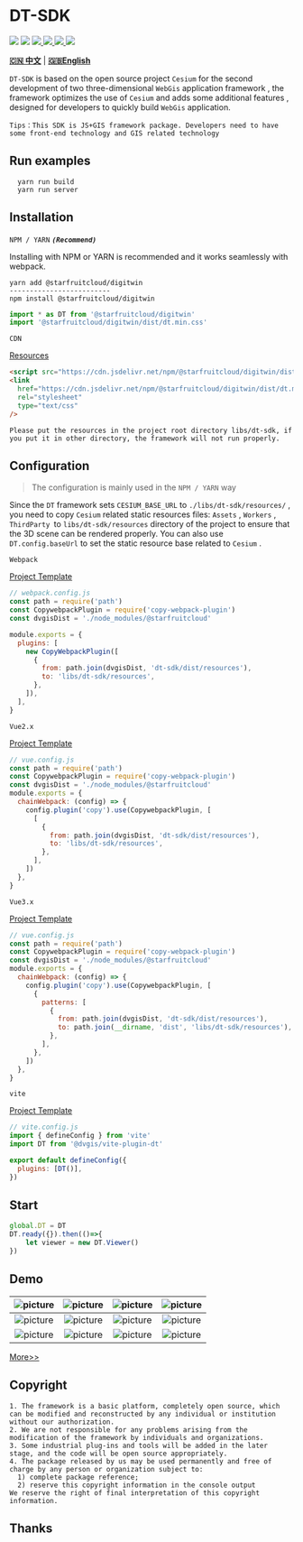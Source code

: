 # DT-SDK

<p>
<img src="https://img.shields.io/github/actions/workflow/status/dvgis/dt-sdk/build.yml"/>
<img src="https://img.shields.io/badge/license-Apache%202-blue"/>
<a href="https://www.npmjs.com/package/@starfruitcloud/digitwin" target="_blank">
 <img src="https://img.shields.io/npm/v/@starfruitcloud/digitwin?color=orange&logo=npm" />
</a>
<a href="https://www.npmjs.com/package/@starfruitcloud/digitwin" target="_blank">
 <img src="https://img.shields.io/npm/dt/@starfruitcloud/digitwin?logo=npm"/>
</a>
<a href="https://resource.dvgis.cn/dt-docs/zh/" target="_blank">
 <img src="https://img.shields.io/badge/docs-online-yellow.svg"/>
</a>
<a href="http://www.shuqin.cc" target="_blank">
 <img src="https://img.shields.io/badge/demo-online-red.svg"/>
</a>
</p>


[**🇨🇳 中文**](./README_zh.md) | [**🇬🇧English**](./README.md)

`DT-SDK` is based on the open source project `Cesium` for the second development of two three-dimensional `WebGis` application framework , the framework optimizes the use of `Cesium` and adds some additional features , designed for developers to quickly build `WebGis` application.

```warning
Tips：This SDK is JS+GIS framework package. Developers need to have some front-end technology and GIS related technology
```


## Run examples

```shell
  yarn run build
  yarn run server
```

## Installation

`NPM / YARN` **_`(Recommend)`_**

Installing with NPM or YARN is recommended and it works seamlessly with webpack.

```shell
yarn add @starfruitcloud/digitwin
-------------------------
npm install @starfruitcloud/digitwin
```

```js
import * as DT from '@starfruitcloud/digitwin'
import '@starfruitcloud/digitwin/dist/dt.min.css'
```

`CDN`

[Resources](https://github.com/starfruitcloud/digitwin/releases)

```html
<script src="https://cdn.jsdelivr.net/npm/@starfruitcloud/digitwin/dist/dt.min.js"></script>
<link
  href="https://cdn.jsdelivr.net/npm/@starfruitcloud/digitwin/dist/dt.min.css"
  rel="stylesheet"
  type="text/css"
/>
```

```
Please put the resources in the project root directory libs/dt-sdk, if you put it in other directory, the framework will not run properly.
```

## Configuration

> The configuration is mainly used in the `NPM / YARN` way

Since the `DT` framework sets `CESIUM_BASE_URL` to `./libs/dt-sdk/resources/` , you need to copy `Cesium` related static resources files: `Assets` , `Workers` , `ThirdParty `to `libs/dt-sdk/resources` directory of the project to ensure that the 3D scene can be rendered properly. You can also use `DT.config.baseUrl` to set the static resource base related to `Cesium` .

`Webpack`

[Project Template](https://github.com/cavencj/dt-vue-app)

```js
// webpack.config.js
const path = require('path')
const CopywebpackPlugin = require('copy-webpack-plugin')
const dvgisDist = './node_modules/@starfruitcloud'

module.exports = {
  plugins: [
    new CopyWebpackPlugin([
      {
        from: path.join(dvgisDist, 'dt-sdk/dist/resources'),
        to: 'libs/dt-sdk/resources',
      },
    ]),
  ],
}
```

`Vue2.x`

[Project Template](https://github.com/dvgis/dt-vue)

```js
// vue.config.js
const path = require('path')
const CopywebpackPlugin = require('copy-webpack-plugin')
const dvgisDist = './node_modules/@starfruitcloud'
module.exports = {
  chainWebpack: (config) => {
    config.plugin('copy').use(CopywebpackPlugin, [
      [
        {
          from: path.join(dvgisDist, 'dt-sdk/dist/resources'),
          to: 'libs/dt-sdk/resources',
        },
      ],
    ])
  },
}
```

`Vue3.x`

[Project Template](https://github.com/dvgis/dt-vue-next)

```js
// vue.config.js
const path = require('path')
const CopywebpackPlugin = require('copy-webpack-plugin')
const dvgisDist = './node_modules/@starfruitcloud'
module.exports = {
  chainWebpack: (config) => {
    config.plugin('copy').use(CopywebpackPlugin, [
      {
        patterns: [
          {
            from: path.join(dvgisDist, 'dt-sdk/dist/resources'),
            to: path.join(__dirname, 'dist', 'libs/dt-sdk/resources'),
          },
        ],
      },
    ])
  },
}
```

`vite`

[Project Template](https://github.com/dvgis/dt-vite)

```js
// vite.config.js
import { defineConfig } from 'vite'
import DT from '@dvgis/vite-plugin-dt'

export default defineConfig({
  plugins: [DT()],
})
```


## Start

```js
global.DT = DT
DT.ready({}).then(()=>{
    let viewer = new DT.Viewer()
})
```

## Demo

|           ![picture](https://www.shuqin.cc/examples/previews/baselayer/online/baidu.png)           |     ![picture](http://www.shuqin.cc/examples/previews/baselayer/online/tdt.png)      |     ![picture](http://www.shuqin.cc/examples/previews/baselayer/online/arcgis.png?v=3)     |        ![picture](http://www.shuqin.cc/examples/previews/mini-scene/china.gif)         |
|:------------------------------------------------------------------------------------------------:|:----------------------------------------------------------------------------------:|:----------------------------------------------------------------------------------------:|:------------------------------------------------------------------------------------:|
|               ![picture](http://www.shuqin.cc/examples/previews/mini-scene/dfmz.gif)               |    ![picture](http://www.shuqin.cc/examples/previews/mini-scene/factory.gif)     |        ![picture](http://www.shuqin.cc/examples/previews/layer/cluster_circle.gif)         | ![picture](http://www.shuqin.cc/examples/previews/model/3dtiles/shp_custom_shader.gif) |
|        ![picture](http://www.shuqin.cc/examples/previews/overlay/polyline/image_trail.gif)         | ![picture](http://www.shuqin.cc/examples/previews/overlay/others/wall_trail.gif) |       ![picture](http://www.shuqin.cc/examples/previews/overlay/primitive/water.gif)       |      ![picture](http://www.shuqin.cc/examples/previews/scene-ext/tools/plot.png)       |

[More>>](http://www.shuqin.cc/#/examples)

## Copyright

```warning
1. The framework is a basic platform, completely open source, which can be modified and reconstructed by any individual or institution without our authorization.
2. We are not responsible for any problems arising from the modification of the framework by individuals and organizations.
3. Some industrial plug-ins and tools will be added in the later stage, and the code will be open source appropriately.
4. The package released by us may be used permanently and free of charge by any person or organization subject to:
  1) complete package reference;
  2) reserve this copyright information in the console output
We reserve the right of final interpretation of this copyright information.
```

## Thanks
